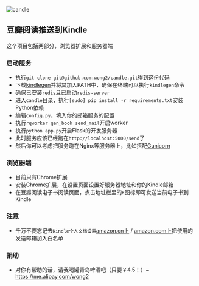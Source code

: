 ![candle](http://ww3.sinaimg.cn/large/621fcd11jw1e977x99yb2j20jf0cqjs6.jpg)

## 豆瓣阅读推送到Kindle

这个项目包括两部分，浏览器扩展和服务器端

### 启动服务

* 执行`git clone git@github.com:wong2/candle.git`得到这份代码
* 下载[kindlegen](http://www.amazon.com/gp/feature.html?ie=UTF8&docId=1000765211)并将其加入PATH中，确保在终端可以执行`kindlegen`命令
* 确保已安装`redis`且已启动`redis-server`
* 进入`candle`目录，执行`[sudo] pip install -r requirements.txt`安装Python依赖
* 编辑`config.py`，填入你的邮箱服务的配置
* 执行`rqworker gen_book send_mail`开启worker
* 执行`python app.py`开启Flask的开发服务器
* 此时服务应该已经跑在`http://localhost:5000/send`了
* 然后你可以考虑把服务跑在Nginx等服务器上，比如搭配[Gunicorn](http://gunicorn.org/)

### 浏览器端

* 目前只有Chrome扩展
* 安装Chrome扩展，在设置页面设置好服务器地址和你的Kindle邮箱
* 在豆瓣阅读电子书阅读页面，点击地址栏里的`K`图标即可发送当前电子书到Kindle

### 注意

* 千万不要忘记去`Kindle个人文档设置`[amazon.cn上](https://www.amazon.cn/gp/digital/fiona/manage?ie=UTF8&ref_=gno_yam_myk#pdocSettings)
/ [amazon.com上](https://www.amazon.com/gp/digital/fiona/manage?ie=UTF8&ref_=gno_yam_myk#pdocSettings)把使用的发送邮箱加入白名单

### 捐助

* 对你有帮助的话，请我喝罐青岛啤酒吧（只要￥4.5！）~ <https://me.alipay.com/wong2>
